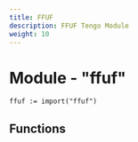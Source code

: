 ```yaml
---
title: FFUF
description: FFUF Tengo Module
weight: 10
---
```

# Module - "ffuf"

```golang
ffuf := import("ffuf")
```

## Functions
